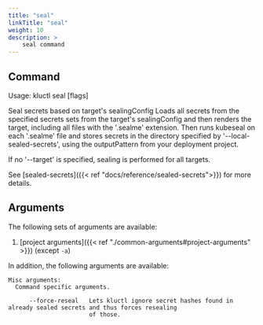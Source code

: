 ```yaml
---
title: "seal"
linkTitle: "seal"
weight: 10
description: >
    seal command
---
```


## Command
<!-- BEGIN SECTION "seal" "Usage" false -->
Usage: kluctl seal [flags]

Seal secrets based on target's sealingConfig
Loads all secrets from the specified secrets sets from the target's sealingConfig and
then renders the target, including all files with the '.sealme' extension. Then runs
kubeseal on each '.sealme' file and stores secrets in the directory specified by
'--local-sealed-secrets', using the outputPattern from your deployment project.

If no '--target' is specified, sealing is performed for all targets.

<!-- END SECTION -->

See [sealed-secrets]({{< ref "docs/reference/sealed-secrets">}}) for more details.

## Arguments
The following sets of arguments are available:
1. [project arguments]({{< ref "./common-arguments#project-arguments" >}}) (except `-a`)

In addition, the following arguments are available:
<!-- BEGIN SECTION "seal" "Misc arguments" true -->
```
Misc arguments:
  Command specific arguments.

      --force-reseal   Lets kluctl ignore secret hashes found in already sealed secrets and thus forces resealing
                       of those.

```
<!-- END SECTION -->
